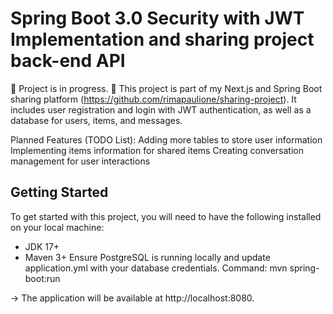 # Spring Boot 3.0 Security with JWT Implementation and sharing project back-end API


🚧 Project is in progress. 🚧
This project is part of my Next.js and Spring Boot sharing platform (https://github.com/rimapaulione/sharing-project).
It includes user registration and login with JWT authentication, as well as a database for users, items, and messages.

Planned Features (TODO List):
Adding more tables to store user information
Implementing items information for shared items
Creating conversation management for user interactions


## Getting Started

To get started with this project, you will need to have the following installed on your local machine:
* JDK 17+
* Maven 3+
  Ensure PostgreSQL is running locally and update application.yml with your database credentials. Command: mvn spring-boot:run

-> The application will be available at http://localhost:8080.